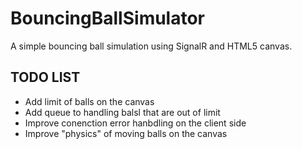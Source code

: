# BouncingBallSimulator
A simple bouncing ball simulation using SignalR and HTML5 canvas.

## TODO LIST
- Add limit of balls on the canvas
- Add queue to handling balsl that are out of limit
- Improve conenction error hanbdling on the client side
- Improve "physics" of moving balls on the canvas